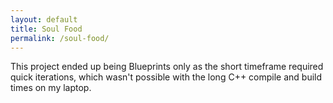 ```yaml
---
layout: default
title: Soul Food
permalink: /soul-food/
---
```


This project ended up being Blueprints only as the short timeframe required quick iterations, which wasn't possible with the long C++ compile and build times on my laptop.